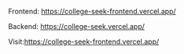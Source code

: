 
Frontend: https://college-seek-frontend.vercel.app/


Backend: https://college-seek.vercel.app/


Visit:https://college-seek-frontend.vercel.app/
